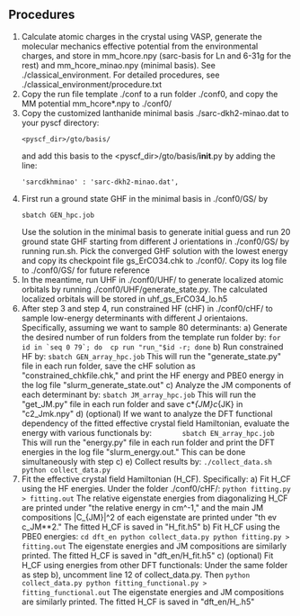 ## Procedures

1. Calculate atomic charges in the crystal using VASP, generate the molecular mechanics effective potential from the
   environmental charges, and store in mm_hcore.npy (sarc-basis for Ln and 6-31g for the rest) and mm_hcore_minao.npy (minimal basis). 
   See ./classical_environment. For detailed procedures, see ./classical_environment/procedure.txt
2. Copy the run file template ./conf to a run folder ./conf0, and copy the MM potential mm_hcore*.npy to ./conf0/
3. Copy the customized lanthanide minimal basis ./sarc-dkh2-minao.dat to your pyscf directory: 
   ```
   <pyscf_dir>/gto/basis/
   ```  
   and add this basis to the <pyscf_dir>/gto/basis/__init__.py by adding the line:   
   ```
   'sarcdkhminao' : 'sarc-dkh2-minao.dat',
   ```
4. First run a ground state GHF in the minimal basis in ./conf0/GS/ by  
   ```
   sbatch GEN_hpc.job
   ```
   Use the solution in the minimal basis to generate initial guess and run 20 ground state GHF starting from different J orientations 
   in ./conf0/GS/ by running run.sh. Pick the converged GHF solution with the lowest energy and copy its checkpoint file gs_ErCO34.chk 
   to ./conf0/. Copy its log file to ./conf0/GS/ for future reference
5. In the meantime, run UHF in ./conf0/UHF/ to generate localized atomic orbitals by running
   ./conf0/UHF/generate_state.py. The calculated localized orbitals will be stored in uhf_gs_ErCO34_lo.h5
6. After step 3 and step 4, run constrained HF (cHF) in ./conf0/cHF/ to sample low-energy determinants with different J
   orientaions. Specifically, assuming we want to sample 80 determinants:
    a) Generate the desired number of run folders from the template run folder by: 
       ```
       for id in `seq 0 79`; do  cp run "run_"$id -r; done
       ```
    b) Run constrained HF by:
       ```
       sbatch GEN_array_hpc.job
       ```
       This will run the "generate_state.py" file in each run folder, save the cHF solution as
       "constrained_chkfile.chk," and print the HF energy and PBE0 energy in the log file "slurm_generate_state.out"
    c) Analyze the JM components of each determinant by:
       ```
       sbatch JM_array_hpc.job
       ```
       This will run the "get_JM.py" file in each run folder and save c*_{JM}c_{JK} in "c2_Jmk.npy"
    d) (optional) If we want to analyze the DFT functional dependency of the fitted effective crystal field Hamiltonian, evaluate
       the energy with various functionals by:
       ```       
       sbatch EN_array_hpc.job
       ```
       This will run the "energy.py" file in each run folder and print the DFT energies in the log file
       "slurm_energy.out." This can be done simultaneously with step c)
    e) Collect results by:
       ```
       ./collect_data.sh
       python collect_data.py
       ```
7. Fit the effective crystal field Hamiltonian (H_CF). Specifically:
    a) Fit H_CF using the HF energies. Under the folder ./conf0/cHF/:
       ```
       python fitting.py > fitting.out
       ```
       The relative eigenstate energies from diagonalizing H_CF are printed under "the relative energy in cm^-1," and
       the main JM compositions |C_{JM}|^2 of each eigenstate are printed under "<x>th ev c_JM**2." The fitted H_CF is
       saved in "H_fit.h5"
    b) Fit H_CF using the PBE0 energies:
       ```
       cd dft_en
       python collect_data.py
       python fitting.py > fitting.out
       ```
       The eigenstate energies and JM compositions are similarly printed. The fitted H_CF is saved in "dft_en/H_fit.h5"
    c) (optional) Fit H_CF using energies from other DFT functionals:
       Under the same folder as step b), uncomment line 12 of collect_data.py. Then
       ```
       python collect_data.py
       python fitting_functional.py > fitting_functional.out
       ```
       The eigenstate energies and JM compositions are similarly printed. The fitted H_CF is saved in "dft_en/H_<functional>.h5"



